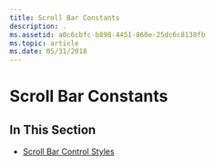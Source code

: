 ```yaml
---
title: Scroll Bar Constants
description: .
ms.assetid: a0c6cbfc-b898-4451-860e-25dc6c8138fb
ms.topic: article
ms.date: 05/31/2018
---
```


# Scroll Bar Constants

## In This Section

-   [Scroll Bar Control Styles](scroll-bar-control-styles.md)

 

 




